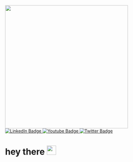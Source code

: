### <div id="header" align="center">
  <img src="https://media.giphy.com/media/v1.Y2lkPTc5MGI3NjExMDVjYWMxb25wN2d1cXY4azljdzczZ2dwcnFwMWZ0c2RjaXR0bTViayZlcD12MV9pbnRlcm5hbF9naWZfYnlfaWQmY3Q9Zw/MRsnIYt2j53lYsQ80x/giphy.gif" width="400"/>
</div>

<div id="badges">
  <a href="your-linkedin-URL">
    <img src="https://img.shields.io/badge/LinkedIn-blue?style=for-the-badge&logo=linkedin&logoColor=white" alt="LinkedIn Badge"/>
  </a>
  <a href="your-youtube-URL">
    <img src="https://img.shields.io/badge/YouTube-red?style=for-the-badge&logo=youtube&logoColor=white" alt="Youtube Badge"/>
  </a>
  <a href="your-twitter-URL">
    <img src="https://img.shields.io/badge/Twitter-blue?style=for-the-badge&logo=twitter&logoColor=white" alt="Twitter Badge"/>
  </a>
</div>
</div>
   </a>
<img src="https://komarev.com/ghpvc/?username=VIKAS005&style=flat-square&color=yellow" alt=""/>
   </a>
</div>

<h1>
  hey there
  <img src="https://media.giphy.com/media/hvRJCLFzcasrR4ia7z/giphy.gif" width="30px"/>
</h1>


<!--
Here are some ideas to get you started:

- 🔭 I’m currently working on ...
- 🌱 I’m currently learning ...
- 👯 I’m looking to collaborate on ...
- 🤔 I’m looking for help with ...
- 💬 Ask me about ...
- 📫 How to reach me: ...
- 😄 Pronouns: ...
- ⚡ Fun fact: ...
-->
